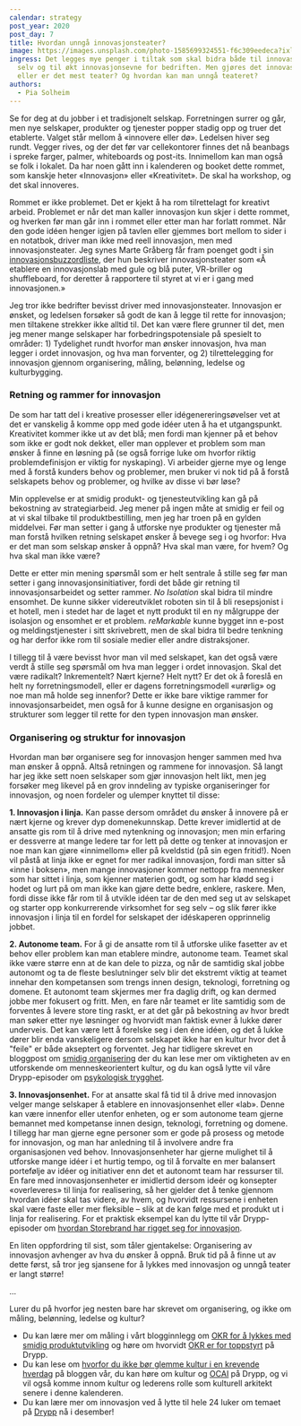 ```yaml
---
calendar: strategy
post_year: 2020
post_day: 7
title: Hvordan unngå innovasjonsteater?
image: https://images.unsplash.com/photo-1585699324551-f6c309eedeca?ixlib=rb-1.2.1&ixid=MXwxMjA3fDB8MHxzZWFyY2h8MXx8dGhlYXRlcnxlbnwwfHwwfA%3D%3D&auto=format&fit=crop&w=800&q=60
ingress: Det legges mye penger i tiltak som skal bidra både til innovasjon i seg
  selv og til økt innovasjonsevne for bedriften. Men gjøres det innovasjon,
  eller er det mest teater? Og hvordan kan man unngå teateret?
authors:
  - Pia Solheim
---
```

Se for deg at du jobber i et tradisjonelt selskap. Forretningen surrer og går, men nye selskaper, produkter og tjenester popper stadig opp og truer det etablerte. Valget står mellom å «innovere eller dø». Ledelsen hiver seg rundt. Vegger rives, og der det før var cellekontorer finnes det nå beanbags i spreke farger, palmer, whiteboards og post-its. Innimellom kan man også se folk i lokalet. Da har noen gått inn i kalenderen og booket dette rommet, som kanskje heter «Innovasjon» eller «Kreativitet». De skal ha workshop, og det skal innoveres. 

Rommet er ikke problemet. Det er kjekt å ha rom tilrettelagt for kreativt arbeid. Problemet er når det man kaller innovasjon kun skjer i dette rommet, og hverken før man går inn i rommet eller etter man har forlatt rommet. Når den gode idéen henger igjen på tavlen eller gjemmes bort mellom to sider i en notatbok, driver man ikke med reell innovasjon, men med innovasjonsteater. Jeg synes Marte Gråberg får fram poenget godt i sin [innovasjonsbuzzordliste](https://medium.com/y-oslo/den-ultimate-innovasjonsbuzzordliste-e20bf6c8d336), der hun beskriver innovasjonsteater som «Å etablere en innovasjonslab med gule og blå puter, VR-briller og shuffleboard, for deretter å rapportere til styret at vi er i gang med innovasjonen.»

Jeg tror ikke bedrifter bevisst driver med innovasjonsteater. Innovasjon er ønsket, og ledelsen forsøker så godt de kan å legge til rette for innovasjon; men tiltakene strekker ikke alltid til. Det kan være flere grunner til det, men jeg mener mange selskaper har forbedringspotensiale på spesielt to områder: 1) Tydelighet rundt hvorfor man ønsker innovasjon, hva man legger i ordet innovasjon, og hva man forventer, og 2) tilrettelegging for innovasjon gjennom organisering, måling, belønning, ledelse og kulturbygging.   

### Retning og rammer for innovasjon

De som har tatt del i kreative prosesser eller idégenereringsøvelser vet at det er vanskelig å komme opp med gode idéer uten å ha et utgangspunkt. Kreativitet kommer ikke ut av det blå; men fordi man kjenner på et behov som ikke er godt nok dekket, eller man opplever et problem som man ønsker å finne en løsning på (se også forrige luke om hvorfor  riktig problemdefinisjon er viktig for nyskaping). Vi arbeider gjerne mye og lenge med å forstå kunders behov og problemer, men bruker vi nok tid på å forstå selskapets behov og problemer, og hvilke av disse vi bør løse? 

Min opplevelse er at smidig produkt- og tjenesteutvikling kan gå på bekostning av strategiarbeid. Jeg mener på ingen måte at smidig er feil og at vi skal tilbake til produktbestilling, men jeg har troen på en gylden middelvei. Før man setter i gang å utforske nye produkter og tjenester må man forstå hvilken retning selskapet ønsker å bevege seg i og hvorfor: Hva er det man som selskap ønsker å oppnå? Hva skal man være, for hvem? Og hva skal man ikke være? 

Dette er etter min mening spørsmål som er helt sentrale å stille seg før man setter i gang innovasjonsinitiativer, fordi det både gir retning til innovasjonsarbeidet og setter rammer. *No Isolation* skal bidra til mindre ensomhet. De kunne sikker videreutviklet roboten sin til å bli resepsjonist i et hotell, men i stedet har de laget et nytt produkt til en ny målgruppe der isolasjon og ensomhet er et problem. *reMarkable* kunne bygget inn e-post og meldingstjenester i sitt skrivebrett, men de skal bidra til bedre tenkning og har derfor ikke rom til sosiale medier eller andre distraksjoner.

I tillegg til å være bevisst hvor man vil med selskapet, kan det også være verdt å stille seg spørsmål om hva man legger i ordet innovasjon. Skal det være radikalt? Inkrementelt? Nært kjerne? Helt nytt? Er det ok å foreslå en helt ny forretningsmodell, eller er dagens forretningsmodell «urørlig» og noe man må holde seg innenfor? Dette er ikke bare viktige rammer for innovasjonsarbeidet, men også for å kunne designe en organisasjon og strukturer som legger til rette for den typen innovasjon man ønsker.

### Organisering og struktur for innovasjon

Hvordan man bør organisere seg for innovasjon henger sammen med hva man ønsker å oppnå. Altså retningen og rammene for innovasjon. Så langt har jeg ikke sett noen selskaper som gjør innovasjon helt likt, men jeg forsøker meg likevel på en grov inndeling av typiske organiseringer for innovasjon, og noen fordeler og ulemper knyttet til disse:

**1. Innovasjon i linja.** Kan passe dersom området du ønsker å innovere på er nært kjerne og krever dyp domenekunnskap. Dette krever imidlertid at de ansatte gis rom til å drive med nytenkning og innovasjon; men min erfaring er dessverre at mange ledere tar for lett på dette og tenker at innovasjon er noe man kan gjøre «innimellom» eller på kveldstid (på sin egen fritid!). Noen vil påstå at linja ikke er egnet for mer radikal innovasjon, fordi man sitter så «inne i boksen», men mange innovasjoner kommer nettopp fra mennesker som har sittet i linja, som kjenner materien godt, og som har klødd seg i hodet og lurt på om man ikke kan gjøre dette bedre, enklere, raskere. Men, fordi disse ikke får rom til å utvikle idéen tar de den med seg ut av selskapet og starter opp konkurrerende virksomhet for seg selv – og slik fører ikke innovasjon i linja til en fordel for selskapet der idéskaperen opprinnelig jobbet.

**2. Autonome team.** For å gi de ansatte rom til å utforske ulike fasetter av et behov eller problem kan man etablere mindre, autonome team. Teamet skal ikke være større enn at de kan dele to pizza, og når de samtidig skal jobbe autonomt og ta de fleste beslutninger selv blir det ekstremt viktig at teamet innehar den kompetansen som trengs innen design, teknologi, forretning og domene. Et autonomt team skjermes mer fra daglig drift, og kan dermed jobbe mer fokusert og fritt. Men, en fare når teamet er lite samtidig som de forventes å levere store ting raskt, er at det går på bekostning av hvor bredt man søker etter nye løsninger og hvorvidt man faktisk evner å lukke dører underveis. Det kan være lett å forelske seg i den éne idéen, og det å lukke dører blir enda vanskeligere dersom selskapet ikke har en kultur hvor det å "feile" er både akseptert og forventet. Jeg har tidligere skrevet en bloggpost om [smidig organisering](https://blogg.bekk.no/en-smidig-tiln%C3%A6rming-til-smidig-organisering-d6b2e0acd4e7) der du kan lese mer om viktigheten av en utforskende om menneskeorientert kultur, og du kan også lytte vil våre Drypp-episoder om [psykologisk trygghet](https://open.spotify.com/episode/7qdGG3B9nnVRULDnBZwzNI?si=spfoBpYeQqmrcEAPxIS85w).

**3. Innovasjonsenhet.** For at ansatte skal få tid til å drive med innovasjon velger mange selskaper å etablere en innovasjonsenhet eller «lab». Denne kan være innenfor eller utenfor enheten, og er som autonome team gjerne bemannet med kompetanse innen design, teknologi, forretning og domene. I tillegg har man gjerne egne personer som er gode på prosess og metode for innovasjon, og man har anledning til å involvere andre fra organisasjonen ved behov. Innovasjonsenheter har gjerne mulighet til å utforske mange idéer i et hurtig tempo, og til å forvalte en mer balansert portefølje av idéer og initiativer enn det et autonomt team har ressurser til. En fare med innovasjonsenheter er imidlertid dersom ideér og konsepter «overleveres» til linja for realisering, så her gjelder det å tenke gjennom hvordan idéer skal tas videre, av hvem, og hvorvidt ressursene i enheten skal være faste eller mer fleksible – slik at de kan følge med et produkt ut i linja for realisering. For et praktisk eksempel kan du lytte til vår Drypp-episoder om [hvordan Storebrand har rigget seg for innovasjon](https://open.spotify.com/episode/3Dzo5IACvPVa1moEfPCuqX?si=abJiq-ZYQqiKLkH5TLTMGg).

En liten oppfordring til sist, som tåler gjentakelse: Organisering av innovasjon avhenger av hva du ønsker å oppnå. Bruk tid på å finne ut av dette først, så tror jeg sjansene for å lykkes med innovasjon og unngå teater er langt større!



...



Lurer du på hvorfor jeg nesten bare har skrevet om organisering, og ikke om måling, belønning, ledelse og kultur? 

* Du kan lære mer om måling i vårt blogginnlegg om [OKR for å lykkes med smidig produktutvikling](https://blogg.bekk.no/er-okr-n%C3%B8kkelen-for-%C3%A5-lykkes-med-smidig-produktutvikling-69b8f777cc1b) og høre om hvorvidt [OKR er for toppstyrt](https://open.spotify.com/episode/3kfxv3u6IR4LJEh3XgxLOJ?si=OKY06iU_QnG0pADNp1IFdA) på Drypp.
* Du kan lese om [hvorfor du ikke bør glemme kultur i en krevende hverdag](https://blogg.bekk.no/ikke-glem-kultur-i-en-krevende-hverdag-1436f7d18f2b) på bloggen vår, du kan høre om kultur og [OCAI](https://open.spotify.com/episode/1LtoDL5FASEZ5AH23uMuuk?si=m2s1yJIRTdCwYkPxVIW3eQ) på Drypp, og vi vil også komme innom kultur og lederens rolle som kulturell arkitekt senere i denne kalenderen. 
* Du kan lære mer om innovasjon ved å lytte til hele 24 luker om temaet på [Drypp](https://open.spotify.com/show/6SVNY97zuPWcVdvE2FSNRL?si=QjhMrg8FQbKwBbk8X9zxXA) nå i desember!
